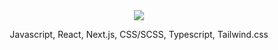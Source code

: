<div align="center">
  <img src="https://capsule-render.vercel.app/api?type=waving&color=auto&height=300&section=header&text=Frontend%20Developer&fontSize=90" />
  <p align="center">Javascript, React, Next.js, CSS/SCSS, Typescript, Tailwind.css</p>
</div>

